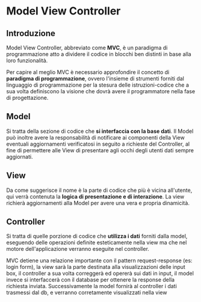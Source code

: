 # Model View Controller

## Introduzione

Model View Controller, abbreviato come **MVC**, è un paradigma di programmazione atto a dividere il codice in blocchi ben distinti in base alla loro funzionalità. 

Per capire al meglio MVC è necessario approfondire il concetto di **paradigma di programmazione**, ovvero l'insieme di strumenti forniti dal linguaggio di programmazione per la stesura delle istruzioni-codice che a sua volta definiscono la visione che dovrà avere il programmatore nella fase di progettazione.
 
## Model

Si tratta della sezione di codice che **si interfaccia con la base dati**. Il Model può inoltre avere la responsabilità di notificare ai componenti della View eventuali aggiornamenti verificatosi in seguito a richieste del Controller, al fine di permettere alle View di presentare agli occhi degli utenti dati sempre aggiornati. 

## View

Da come suggerisce il nome è la parte di codice che più è vicina all'utente, qui verrà contenuta la **logica di presentazione e di interazione**. La view richierà aggiornamenti alla Model per avere una vera e propria dinamicità.

## Controller

Si tratta di quelle porzione di codice che **utilizza i dati** forniti dalla model, eseguendo delle operazioni definite esteticamente nella view ma che nel motore dell'applicazione verranno eseguite nel controller.



MVC detiene una relazione importante con il pattern request-response (es: login form), la view sarà la parte destinata alla visualizzazioni delle input box, il controller a sua volta correggerà ed opererà sui dati in input, il model invece si interfaccerà con il database per ottenere la response della richiesta inviata.
Successivamente la model fornirà al controller i dati trasmessi dal db, e verranno corretamente visualizzati nella view